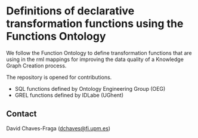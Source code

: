 # Definitions of declarative transformation functions using the Functions Ontology

We follow the Function Ontology to define transformation functions that are using in the rml mappings for improving the data quality of a Knowledge Graph Creation process.

The repository is opened for contributions.

- SQL functions defined by Ontology Engineering Group (OEG)
- GREL functions defined by IDLabe (UGhent)


## Contact

David Chaves-Fraga (dchaves@fi.upm.es)

